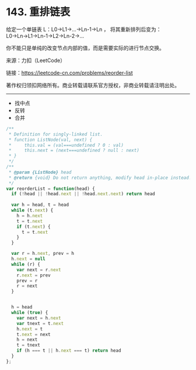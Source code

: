 # 143. 重排链表

给定一个单链表 L：L0→L1→…→Ln-1→Ln ，
将其重新排列后变为： L0→Ln→L1→Ln-1→L2→Ln-2→…

你不能只是单纯的改变节点内部的值，而是需要实际的进行节点交换。

来源：力扣（LeetCode）

链接：<https://leetcode-cn.com/problems/reorder-list>

著作权归领扣网络所有。商业转载请联系官方授权，非商业转载请注明出处。

---

- 找中点
- 反转
- 合并

```js
/**
 * Definition for singly-linked list.
 * function ListNode(val, next) {
 *     this.val = (val===undefined ? 0 : val)
 *     this.next = (next===undefined ? null : next)
 * }
 */
/**
 * @param {ListNode} head
 * @return {void} Do not return anything, modify head in-place instead.
 */
var reorderList = function(head) {
  if (!head || !head.next || !head.next.next) return head
  
  var h = head, t = head
  while (t.next) {
    h = h.next
    t = t.next
    if (t.next) {
      t = t.next
    }
  }

  var r = h.next, prev = h
  h.next = null
  while (r) {
    var next = r.next
    r.next = prev
    prev = r
    r = next
  }


  h = head 
  while (true) {
    var next = h.next
    var tnext = t.next
    h.next = t
    t.next = next
    h = next
    t = tnext
    if (h === t || h.next === t) return head
  }
};
```
